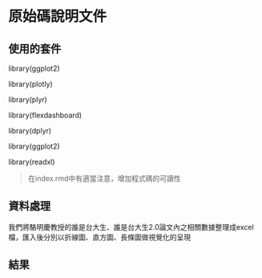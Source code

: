
# 原始碼說明文件
## 使用的套件
library(ggplot2)

library(plotly)

library(plyr)

library(flexdashboard)

library(dplyr)

library(ggplot2)

library(readxl)

> 在index.rmd中有適當注意，增加程式碼的可讀性
## 資料處理
我們將駱明慶教授的誰是台大生、誰是台大生2.0論文內之相關數據整理成excel檔，匯入後分別以折線圖、直方圖、長條圖做視覺化的呈現
## 結果

